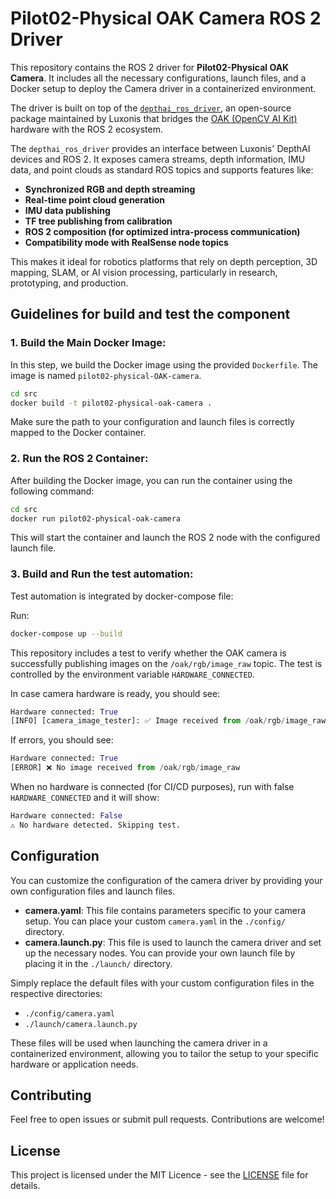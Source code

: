     
# Pilot02-Physical OAK Camera ROS 2 Driver

This repository contains the ROS 2 driver for **Pilot02-Physical OAK Camera**. It includes all the necessary configurations, launch files, and a Docker setup to deploy the Camera driver in a containerized environment.

The driver is built on top of the [`depthai_ros_driver`](https://github.com/luxonis/depthai-ros), an open-source package maintained by Luxonis that bridges the [OAK (OpenCV AI Kit)](https://docs.luxonis.com/en/latest/) hardware with the ROS 2 ecosystem.

The `depthai_ros_driver` provides an interface between Luxonis' DepthAI devices and ROS 2. It exposes camera streams, depth information, IMU data, and point clouds as standard ROS topics and supports features like:
- **Synchronized RGB and depth streaming**
- **Real-time point cloud generation**
- **IMU data publishing**
- **TF tree publishing from calibration**
- **ROS 2 composition (for optimized intra-process communication)**
- **Compatibility mode with RealSense node topics**

This makes it ideal for robotics platforms that rely on depth perception, 3D mapping, SLAM, or AI vision processing, particularly in research, prototyping, and production.

## Guidelines for build and test the component 

### 1. **Build the Main Docker Image:**

In this step, we build the Docker image using the provided `Dockerfile`. The image is named `pilot02-physical-OAK-camera`.

```bash
cd src
docker build -t pilot02-physical-oak-camera .
```

Make sure the path to your configuration and launch files is correctly mapped to the Docker container.

### 2. **Run the ROS 2 Container:**

After building the Docker image, you can run the container using the following command:

```bash
cd src
docker run pilot02-physical-oak-camera
```

This will start the container and launch the ROS 2 node with the configured launch file.

### 3. **Build and Run the test automation:**

Test automation is integrated by docker-compose file:

Run: 
```bash
docker-compose up --build
```

This repository includes a test to verify whether the OAK camera is successfully publishing images on the `/oak/rgb/image_raw` topic. The test is controlled by the environment variable `HARDWARE_CONNECTED`.

In case camera hardware is ready, you should see:
```python
Hardware connected: True
[INFO] [camera_image_tester]: ✅ Image received from /oak/rgb/image_raw
```

If errors, you should see:
```python
Hardware connected: True
[ERROR] ❌ No image received from /oak/rgb/image_raw
```

When no hardware is connected (for CI/CD purposes), run with false `HARDWARE_CONNECTED` and it will show:
```python
Hardware connected: False
⚠️ No hardware detected. Skipping test.
```

## Configuration

You can customize the configuration of the camera driver by providing your own configuration files and launch files.
- **camera.yaml**: This file contains parameters specific to your camera setup. You can place your custom `camera.yaml` in the `./config/` directory.
- **camera.launch.py**: This file is used to launch the camera driver and set up the necessary nodes. You can provide your own launch file by placing it in the `./launch/` directory.

Simply replace the default files with your custom configuration files in the respective directories:
- `./config/camera.yaml`
- `./launch/camera.launch.py`

These files will be used when launching the camera driver in a containerized environment, allowing you to tailor the setup to your specific hardware or application needs.


## Contributing

Feel free to open issues or submit pull requests. Contributions are welcome!

## License

This project is licensed under the MIT Licence - see the [LICENSE](LICENSE) file for details.